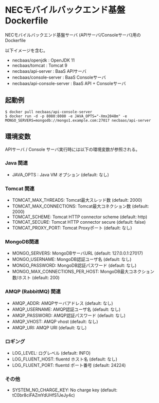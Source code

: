 NECモバイルバックエンド基盤 Dockerfile
======================================

NECモバイルバックエンド基盤サーバ (APIサーバ/Consoleサーバ)用の
Dockerfile

以下イメージを含む。

* necbaas/openjdk : OpenJDK 11
* necbaas/tomcat : Tomcat 9
* necbaas/api-server : BaaS APIサーバ
* necbaas/console-server : BaaS Consoleサーバ
* necbaas/api-console-server : BaaS API + Consoleサーバ

起動例
------

    $ docker pull necbaas/api-console-server
    $ docker run -d -p 8080:8080 -e JAVA_OPTS="-Xmx2048m" -e MONGO_SERVERS=mongodb://mongo1.example.com:27017 necbaas/api-server

環境変数
--------

APIサーバ / Console サーバ実行時には以下の環境変数が参照される。

### Java 関連

* JAVA_OPTS : Java VM オプション (default: なし)

### Tomcat 関連

* TOMCAT_MAX_THREADS: Tomcat最大スレッド数 (default: 2000)
* TOMCAT_MAX_CONNECTIONS: Tomcat最大コネクション数 (default: 2000)
* TOMCAT_SCHEME: Tomcat HTTP connector scheme (default: http)
* TOMCAT_SECURE: Tomcat HTTP connector secure (default: false)
* TOMCAT_PROXY_PORT: Tomcat Proxyポート (default: なし)

### MongoDB関連

* MONGO_SERVERS: MongoDBサーバURL (default: 127.0.0.1:27017)
* MONGO_USERNAME: MongoDB認証ユーザ名 (default: なし)
* MONGO_PASSWORD: MongoDB認証パスワード (default: なし)
* MONGO_MAX_CONNECTIONS_PER_HOST: MongoDB最大コネクション数/ホスト (default: 200)

### AMQP (RabbitMQ) 関連

* AMQP_ADDR: AMQPサーバアドレス (default: なし)
* AMQP_USERNAME: AMQP認証ユーザ名 (default: なし)
* AMQP_PASSWORD: AMQP認証パスワード (default: なし)
* AMQP_VHOST: AMQP vhost (default: なし)
* AMQP_URI: AMQP URI (default: なし)

### ロギング
* LOG_LEVEL: ログレベル (default: INFO)
* LOG_FLUENT_HOST: fluentd ホスト名 (default: なし)
* LOG_FLUENT_PORT: fluentd ポート番号 (default: 24224)

### その他

* SYSTEM_NO_CHARGE_KEY: No charge key (default: tC0br8ciFAZmYdUHfS1JeJy4c)
